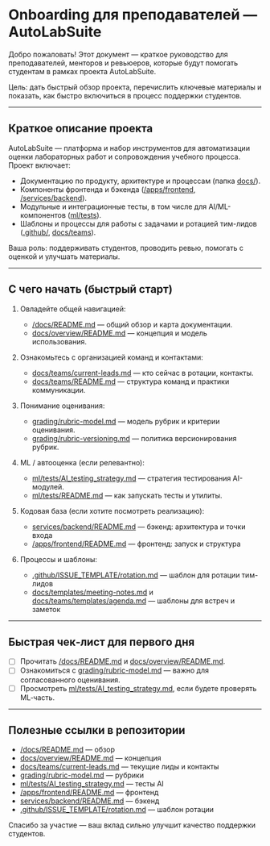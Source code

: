 # Onboarding для преподавателей — AutoLabSuite

Добро пожаловать! Этот документ — краткое руководство для преподавателей, менторов и ревьюеров, которые будут помогать студентам в рамках проекта AutoLabSuite.

Цель: дать быстрый обзор проекта, перечислить ключевые материалы и показать, как быстро включиться в процесс поддержки студентов.

---

## Краткое описание проекта

AutoLabSuite — платформа и набор инструментов для автоматизации оценки лабораторных работ и сопровождения учебного процесса. Проект включает:

- Документацию по продукту, архитектуре и процессам (папка [docs/](docs/)).
- Компоненты фронтенда и бэкенда ([/apps/frontend](/apps/frontend), [/services/backend](/services/backend)).
- Модульные и интеграционные тесты, в том числе для AI/ML-компонентов ([ml/tests](ml/tests)).
- Шаблоны и процессы для работы с задачами и ротацией тим-лидов ([.github/](.github/), [docs/teams](docs/teams)).

Ваша роль: поддерживать студентов, проводить ревью, помогать с оценкой и улучшать материалы.

---

## С чего начать (быстрый старт)

1. Овладейте общей навигацией:
   - [/docs/README.md](/docs/README.md) — общий обзор и карта документации.
   - [docs/overview/README.md](docs/overview/README.md) — концепция и модель использования.

2. Ознакомьтесь с организацией команд и контактами:
   - [docs/teams/current-leads.md](docs/teams/current-leads.md) — кто сейчас в ротации, контакты.
   - [docs/teams/README.md](docs/teams/README.md) — структура команд и практики коммуникации.

3. Понимание оценивания:
   - [grading/rubric-model.md](grading/rubric-model.md) — модель рубрик и критерии оценивания.
   - [grading/rubric-versioning.md](grading/rubric-versioning.md) — политика версионирования рубрик.

4. ML / автооценка (если релевантно):
   - [ml/tests/AI_testing_strategy.md](ml/tests/AI_testing_strategy.md) — стратегия тестирования AI-модулей.
   - [ml/tests/README.md](ml/tests/README.md) — как запускать тесты и утилиты.

5. Кодовая база (если хотите посмотреть реализацию):
   - [services/backend/README.md](services/backend/README.md) — бэкенд: архитектура и точки входа
   - [/apps/frontend/README.md](/apps/frontend/README.md) — фронтенд: запуск и структура

6. Процессы и шаблоны:
   - [.github/ISSUE_TEMPLATE/rotation.md](.github/ISSUE_TEMPLATE/rotation.md) — шаблон для ротации тим-лидов
   - [docs/templates/meeting-notes.md](docs/templates/meeting-notes.md) и [docs/teams/templates/agenda.md](docs/teams/templates/agenda.md) — шаблоны для встреч и заметок

---

## Быстрая чек‑лист для первого дня

- [ ] Прочитать [/docs/README.md](/docs/README.md) и [docs/overview/README.md](docs/overview/README.md).
- [ ] Ознакомиться с [grading/rubric-model.md](grading/rubric-model.md) — важно для согласованного оценивания.
- [ ] Просмотреть [ml/tests/AI_testing_strategy.md](ml/tests/AI_testing_strategy.md), если будете проверять ML‑часть.

---

## Полезные ссылки в репозитории

- [/docs/README.md](/docs/README.md) — обзор
- [docs/overview/README.md](docs/overview/README.md) — концепция
- [docs/teams/current-leads.md](docs/teams/current-leads.md) — текущие лиды и контакты
- [grading/rubric-model.md](grading/rubric-model.md) — рубрики
- [ml/tests/AI_testing_strategy.md](ml/tests/AI_testing_strategy.md) — тесты AI
- [/apps/frontend/README.md](/apps/frontend/README.md) — фронтенд
- [services/backend/README.md](services/backend/README.md) — бэкенд
- [.github/ISSUE_TEMPLATE/rotation.md](.github/ISSUE_TEMPLATE/rotation.md) — шаблон ротации

Спасибо за участие — ваш вклад сильно улучшит качество поддержки студентов.

